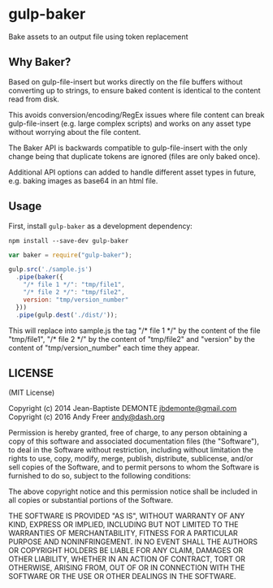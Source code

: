# gulp-baker

Bake assets to an output file using token replacement

## Why Baker?

Based on gulp-file-insert but works directly on the file buffers without converting up to strings, to ensure baked content is identical to the content read from disk.

This avoids conversion/encoding/RegEx issues where file content can break gulp-file-insert (e.g. large complex scripts) and works on any asset type without worrying about the file content.

The Baker API is backwards compatible to gulp-file-insert with the only change being that duplicate tokens are ignored (files are only baked once).

Additional API options can added to handle different asset types in future, e.g. baking images as base64 in an html file.

## Usage

First, install `gulp-baker` as a development dependency:

```shell
npm install --save-dev gulp-baker
```


```javascript
var baker = require("gulp-baker");

gulp.src('./sample.js')
  .pipe(baker({
    "/* file 1 */": "tmp/file1",
    "/* file 2 */": "tmp/file2",
    version: "tmp/version_number"
  }))
  .pipe(gulp.dest('./dist/'));
```
This will replace into sample.js the tag "/\* file 1 \*/" by the content of the file "tmp/file1", "/\* file 2 \*/" by the content of "tmp/file2" and "version" by the content of "tmp/version_number" each time they appear.

## LICENSE

(MIT License)

Copyright (c) 2014 Jean-Baptiste DEMONTE <jbdemonte@gmail.com>
Copyright (c) 2016 Andy Freer <andy@dash.org>

Permission is hereby granted, free of charge, to any person obtaining
a copy of this software and associated documentation files (the
"Software"), to deal in the Software without restriction, including
without limitation the rights to use, copy, modify, merge, publish,
distribute, sublicense, and/or sell copies of the Software, and to
permit persons to whom the Software is furnished to do so, subject to
the following conditions:

The above copyright notice and this permission notice shall be
included in all copies or substantial portions of the Software.

THE SOFTWARE IS PROVIDED "AS IS", WITHOUT WARRANTY OF ANY KIND,
EXPRESS OR IMPLIED, INCLUDING BUT NOT LIMITED TO THE WARRANTIES OF
MERCHANTABILITY, FITNESS FOR A PARTICULAR PURPOSE AND
NONINFRINGEMENT. IN NO EVENT SHALL THE AUTHORS OR COPYRIGHT HOLDERS BE
LIABLE FOR ANY CLAIM, DAMAGES OR OTHER LIABILITY, WHETHER IN AN ACTION
OF CONTRACT, TORT OR OTHERWISE, ARISING FROM, OUT OF OR IN CONNECTION
WITH THE SOFTWARE OR THE USE OR OTHER DEALINGS IN THE SOFTWARE.


[npm-url]: https://npmjs.org/package/gulp-baker
[npm-image]: https://badge.fury.io/js/gulp-file-insert.png

[travis-url]: http://travis-ci.org/jbdemonte/gulp-file-insert
[travis-image]: https://secure.travis-ci.org/jbdemonte/gulp-file-insert.png?branch=master

[depstat-url]: https://david-dm.org/jbdemonte/gulp-file-insert
[depstat-image]: https://david-dm.org/jbdemonte/gulp-file-insert.png